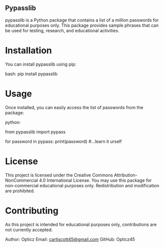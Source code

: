 ## Pypasslib
pypasslib is a Python package that contains a list of a million passwords for educational purposes only. This package provides sample phrases that can be used for testing, research, and educational activities.

# Installation
You can install pypasslib using pip:

bash:
pip install pypasslib

# Usage
Once installed, you can easily access the list of passwords from the package:

python:

from pypasslib import pypass

for password in pypass:
    print(password) #...learn it urself
# License
This project is licensed under the Creative Commons Attribution-NonCommercial 4.0 International License. You may use this package for non-commercial educational purposes only. Redistribution and modification are prohibited.

# Contributing
As this project is intended for educational purposes only, contributions are not currently accepted.

Author:
Opticz
Email: cartiscott45@gmail.com
GitHub: Opticz45

